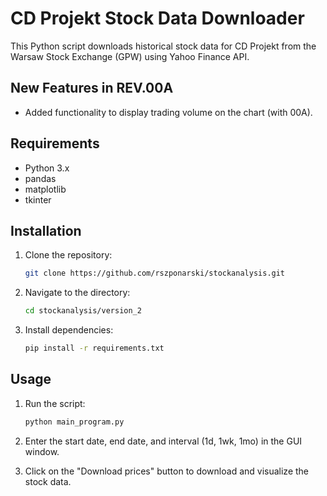 # CD Projekt Stock Data Downloader

This Python script downloads historical stock data for CD Projekt from the Warsaw Stock Exchange (GPW) using Yahoo Finance API.

## New Features in REV.00A

- Added functionality to display trading volume on the chart (with 00A).

## Requirements

- Python 3.x
- pandas
- matplotlib
- tkinter

## Installation

1. Clone the repository:

    ```sh
    git clone https://github.com/rszponarski/stockanalysis.git
    ```

2. Navigate to the directory:

    ```sh
    cd stockanalysis/version_2
    ```

3. Install dependencies:

    ```sh
    pip install -r requirements.txt
    ```

## Usage

1. Run the script:

    ```sh
    python main_program.py
    ```

2. Enter the start date, end date, and interval (1d, 1wk, 1mo) in the GUI window.

3. Click on the "Download prices" button to download and visualize the stock data.

